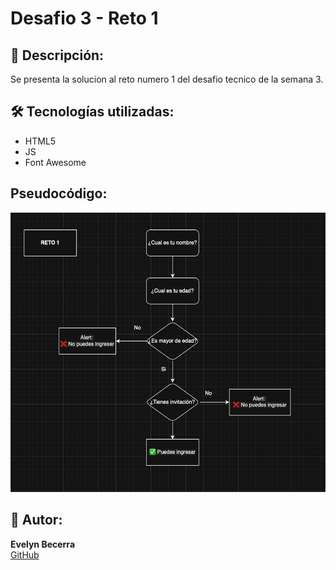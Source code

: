 # Desafio 3 - Reto 1 


## 🧾 Descripción:

Se presenta la solucion al reto numero 1 del desafio tecnico de la semana 3.


## 🛠️ Tecnologías utilizadas:

- HTML5  
- JS
- Font Awesome

## Pseudocódigo:

![Diagrama](../assets/captura.png)

## 📌 Autor:

**Evelyn Becerra**  
[GitHub](https://github.com/evelin-bcr)